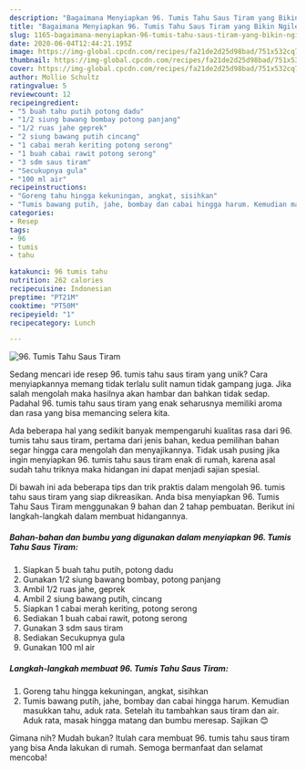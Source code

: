 ```yaml
---
description: "Bagaimana Menyiapkan 96. Tumis Tahu Saus Tiram yang Bikin Ngiler"
title: "Bagaimana Menyiapkan 96. Tumis Tahu Saus Tiram yang Bikin Ngiler"
slug: 1165-bagaimana-menyiapkan-96-tumis-tahu-saus-tiram-yang-bikin-ngiler
date: 2020-06-04T12:44:21.195Z
image: https://img-global.cpcdn.com/recipes/fa21de2d25d98bad/751x532cq70/96-tumis-tahu-saus-tiram-foto-resep-utama.jpg
thumbnail: https://img-global.cpcdn.com/recipes/fa21de2d25d98bad/751x532cq70/96-tumis-tahu-saus-tiram-foto-resep-utama.jpg
cover: https://img-global.cpcdn.com/recipes/fa21de2d25d98bad/751x532cq70/96-tumis-tahu-saus-tiram-foto-resep-utama.jpg
author: Mollie Schultz
ratingvalue: 5
reviewcount: 12
recipeingredient:
- "5 buah tahu putih potong dadu"
- "1/2 siung bawang bombay potong panjang"
- "1/2 ruas jahe geprek"
- "2 siung bawang putih cincang"
- "1 cabai merah keriting potong serong"
- "1 buah cabai rawit potong serong"
- "3 sdm saus tiram"
- "Secukupnya gula"
- "100 ml air"
recipeinstructions:
- "Goreng tahu hingga kekuningan, angkat, sisihkan"
- "Tumis bawang putih, jahe, bombay dan cabai hingga harum. Kemudian masukkan tahu, aduk rata. Setelah itu tambahkan saus tiram dan air. Aduk rata, masak hingga matang dan bumbu meresap. Sajikan 😊"
categories:
- Resep
tags:
- 96
- tumis
- tahu

katakunci: 96 tumis tahu 
nutrition: 262 calories
recipecuisine: Indonesian
preptime: "PT21M"
cooktime: "PT50M"
recipeyield: "1"
recipecategory: Lunch

---
```



![96. Tumis Tahu Saus Tiram](https://img-global.cpcdn.com/recipes/fa21de2d25d98bad/751x532cq70/96-tumis-tahu-saus-tiram-foto-resep-utama.jpg)

Sedang mencari ide resep 96. tumis tahu saus tiram yang unik? Cara menyiapkannya memang tidak terlalu sulit namun tidak gampang juga. Jika salah mengolah maka hasilnya akan hambar dan bahkan tidak sedap. Padahal 96. tumis tahu saus tiram yang enak seharusnya memiliki aroma dan rasa yang bisa memancing selera kita.



Ada beberapa hal yang sedikit banyak mempengaruhi kualitas rasa dari 96. tumis tahu saus tiram, pertama dari jenis bahan, kedua pemilihan bahan segar hingga cara mengolah dan menyajikannya. Tidak usah pusing jika ingin menyiapkan 96. tumis tahu saus tiram enak di rumah, karena asal sudah tahu triknya maka hidangan ini dapat menjadi sajian spesial.


Di bawah ini ada beberapa tips dan trik praktis dalam mengolah 96. tumis tahu saus tiram yang siap dikreasikan. Anda bisa menyiapkan 96. Tumis Tahu Saus Tiram menggunakan 9 bahan dan 2 tahap pembuatan. Berikut ini langkah-langkah dalam membuat hidangannya.

<!--inarticleads1-->

##### Bahan-bahan dan bumbu yang digunakan dalam menyiapkan 96. Tumis Tahu Saus Tiram:

1. Siapkan 5 buah tahu putih, potong dadu
1. Gunakan 1/2 siung bawang bombay, potong panjang
1. Ambil 1/2 ruas jahe, geprek
1. Ambil 2 siung bawang putih, cincang
1. Siapkan 1 cabai merah keriting, potong serong
1. Sediakan 1 buah cabai rawit, potong serong
1. Gunakan 3 sdm saus tiram
1. Sediakan Secukupnya gula
1. Gunakan 100 ml air




<!--inarticleads2-->

##### Langkah-langkah membuat 96. Tumis Tahu Saus Tiram:

1. Goreng tahu hingga kekuningan, angkat, sisihkan
1. Tumis bawang putih, jahe, bombay dan cabai hingga harum. Kemudian masukkan tahu, aduk rata. Setelah itu tambahkan saus tiram dan air. Aduk rata, masak hingga matang dan bumbu meresap. Sajikan 😊




Gimana nih? Mudah bukan? Itulah cara membuat 96. tumis tahu saus tiram yang bisa Anda lakukan di rumah. Semoga bermanfaat dan selamat mencoba!
